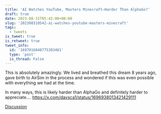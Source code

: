 ```yaml
---
title: 'AI Watches YouTube, Masters Minecraft—Harder Than AlphaGo?'
draft: true
date: 2023-08-31T05:42:00+00:00
slug: '202308310542-ai-watches-youtube-masters-minecraft'
tags:
  - tweets
is_tweet: true
is_retweet: true
tweet_info:
  id: '1697016848775303481'
  type: 'post'
  is_thread: False
---
```




This is absolutely amazingly. We lived and breathed this dream 8 years ago, gave birth to AirSim in the process and wondered if this was even possible with everything we had at the time. 

In many ways, this is likely harder than AlphaGo and definitely harder to appreciate.… <https://x.com/davsca1/status/1696938013421429111>

[Discussion](https://x.com/sytelus/status/1697016848775303481)
